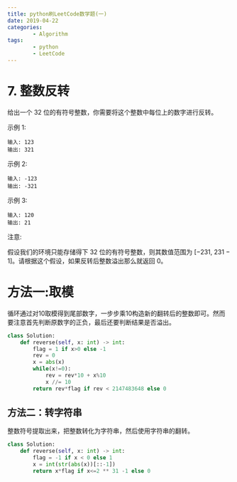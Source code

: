 ```yaml
---
title: python刷LeetCode数学题(一)
date: 2019-04-22
categories: 
		- Algorithm
tags:  
        - python
        - LeetCode
---
```


# 7. 整数反转
给出一个 32 位的有符号整数，你需要将这个整数中每位上的数字进行反转。

示例 1:
```
输入: 123
输出: 321
```
 示例 2:
```
输入: -123
输出: -321
```
示例 3:
```
输入: 120
输出: 21
```
注意:

假设我们的环境只能存储得下 32 位的有符号整数，则其数值范围为 [−231,  231 − 1]。请根据这个假设，如果反转后整数溢出那么就返回 0。

# 方法一:取模
循环通过对10取模得到尾部数字，一步步乘10构造新的翻转后的整数即可。然而要注意首先判断原数字的正负，最后还要判断结果是否溢出。

```python
class Solution:
    def reverse(self, x: int) -> int:
        flag = 1 if x>0 else -1
        rev = 0 
        x = abs(x)
        while(x!=0):
            rev = rev*10 + x%10
            x //= 10
        return rev*flag if rev < 2147483648 else 0
```

## 方法二：转字符串
整数符号提取出来，把整数转化为字符串，然后使用字符串的翻转。
```python
class Solution:
    def reverse(self, x: int) -> int:
        flag = -1 if x < 0 else 1
        x = int(str(abs(x))[::-1])
        return x*flag if x<=2 ** 31 -1 else 0
```